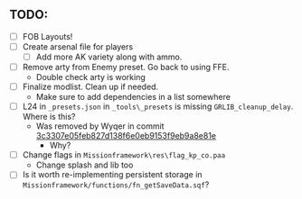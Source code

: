 ## TODO:
- [ ] FOB Layouts!
- [ ] Create arsenal file for players
	- [ ] Add more AK variety along with ammo.
- [ ] Remove arty from Enemy preset. Go back to using FFE.
	- Double check arty is working
- [ ] Finalize modlist. Clean up if needed.
	- Make sure to add dependencies in a list somewhere
- [ ] L24 in `_presets.json` in `_tools\_presets` is missing `GRLIB_cleanup_delay`. Where is this?
	- Was removed by Wyqer in commit [3c3307e05feb827d138f6e0eb9153f9eb9a8e81e](https://github.com/moistbois/Moist-Liberation-APR/commit/3c3307e05feb827d138f6e0eb9153f9eb9a8e81e)
		- Why?
- [ ] Change flags in `Missionframework\res\flag_kp_co.paa`
	- Change splash and lib too
- [ ] Is it worth re-implementing persistent storage in `Missionframework/functions/fn_getSaveData.sqf`?
